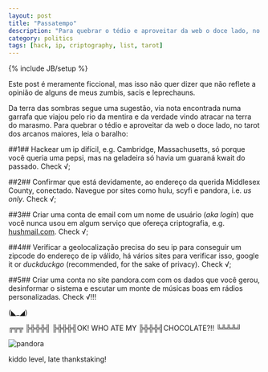 ```yaml
---
layout: post
title: "Passatempo"
description: "Para quebrar o tédio e aproveitar da web o doce lado, no tarot dos arcanos maiores, leia o baralho."
category: politics
tags: [hack, ip, criptography, list, tarot]
---
```

{% include JB/setup %}

Este post é meramente ficcional, mas isso não quer dizer que não reflete a opinião de alguns de meus zumbis, sacis e leprechauns. 

Da terra das sombras segue uma sugestão, via nota encontrada numa garrafa que viajou pelo rio da mentira e da verdade vindo atracar na terra do marasmo. Para quebrar o tédio e aproveitar da web o doce lado, no tarot dos arcanos maiores, leia o baralho:

##1## Hackear um ip difícil, e.g. Cambridge, Massachusetts, só porque você queria uma pepsi, mas na geladeira só havia um guaraná kwait do passado. Check √;

##2## Confirmar que está devidamente, ao endereço da querida Middlesex County, conectado. Navegue por sites como hulu, scyfi e pandora, i.e. *us only*. Check √;

##3## Criar uma conta de email com um nome de usuário (*aka login*) que você nunca usou em algum serviço que ofereça criptografia, e.g. [hushmail.com](http://www.hushmail.com). Check √;

##4## Verificar a geolocalização precisa do seu ip para conseguir um zipcode do endereço de ip válido, há vários sites para verificar isso, google it or *duckduckgo* (recommended, for the sake of privacy). Check √;

##5## Criar uma conta no site pandora.com com os dados que você gerou, desinformar o sistema e escutar um monte de músicas boas em rádios personalizadas. Check √!!!

(◣_◢)

╔╦╦
╠╬╬╬╣
╠╬╬╬╣OK! WHO ATE MY
╠╬╬╬╣CHOCOLATE?!!
╚╩╩╩╝

![pandora](http://f.cl.ly/items/2M1J0S3j1L1d3p3G0Y14/pand.jpg)

kiddo level, late thankstaking!
